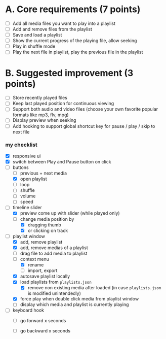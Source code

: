 # A. Core requirements (7 points)

- [ ] Add all media files you want to play into a playlist
- [ ] Add and remove files from the playlist
- [ ] Save and load a playlist
- [ ] Show the current progress of the playing file, allow seeking
- [ ] Play in shuffle mode
- [ ] Play the next file in playlist, play the previous file in the playlist

# B. Suggested improvement (3 points)

- [ ] Store recently played files
- [ ] Keep last played position for continuous viewing
- [ ] Support both audio and video files (choose your own favorite popular formats like mp3, flv, mpg)
- [ ] Display preview when seeking
- [ ] Add hooking to support global shortcut key for pause / play / skip to next file

### my checklist

- [x] responsive ui
- [x] switch between Play and Pause button on click
- [ ] buttons
  - [ ] previous + next media
  - [x] open playlist
  - [ ] loop 
  - [ ] shuffle
  - [ ] volume
  - [ ] speed
- [ ] timeline slider
  - [x] preview come up with slider (while played only)
  - [ ] change media position by 
    - [x] dragging thumb 
    - [x] or clicking on track
- [ ] playlist window 
  - [x] add, remove playlist
  - [x] add, remove medias of a playlist
  - [ ] drag file to add media to playlist
  - [ ] context menu
    - [x] rename
    - [ ] import, export 
  - [x] autosave playlist locally
  - [x] load playlists from `playlists.json`
    - [x] remove non existing media after loaded (in case `playlists.json` is modified unintendedly)
  - [x] force play when double click media from playlist window 
  - [ ] display which media and playlist is currently playing
- [ ] keyboard hook
  - [ ] go forward x seconds
  - [ ] go backward x seconds


